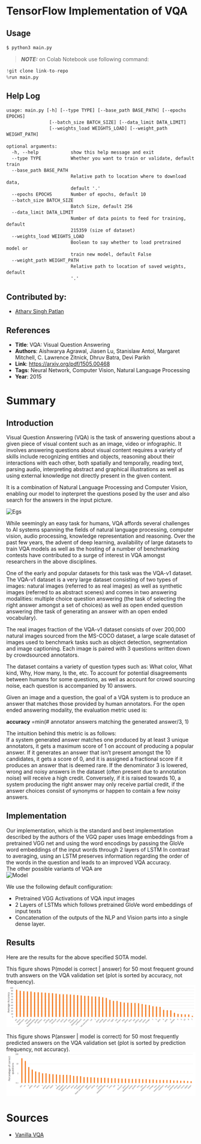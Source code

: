 # TensorFlow Implementation of VQA
## Usage
```bash
$ python3 main.py
```
> **_NOTE:_** on Colab Notebook use following command:
```python
!git clone link-to-repo
%run main.py
```

## Help Log
```
usage: main.py [-h] [--type TYPE] [--base_path BASE_PATH] [--epochs EPOCHS]
                [--batch_size BATCH_SIZE] [--data_limit DATA_LIMIT]
                [--weights_load WEIGHTS_LOAD] [--weight_path WEIGHT_PATH]

optional arguments:
  -h, --help            show this help message and exit
  --type TYPE           Whether you want to train or validate, default train
  --base_path BASE_PATH
                        Relative path to location where to download data,
                        default '.'
  --epochs EPOCHS       Number of epochs, default 10
  --batch_size BATCH_SIZE
                        Batch Size, default 256
  --data_limit DATA_LIMIT
                        Number of data points to feed for training, default
                        215359 (size of dataset)
  --weights_load WEIGHTS_LOAD
                        Boolean to say whether to load pretrained model or
                        train new model, default False
  --weight_path WEIGHT_PATH
                        Relative path to location of saved weights, default
                        '.'
```

## Contributed by:
* [Atharv Singh Patlan](https://github.com/AthaSSiN)

## References

* **Title**: VQA: Visual Question Answering
* **Authors**: Aishwarya Agrawal, Jiasen Lu, Stanislaw Antol, Margaret Mitchell, C. Lawrence Zitnick, Dhruv Batra, Devi Parikh
* **Link**: https://arxiv.org/pdf/1505.00468
* **Tags**: Neural Network, Computer Vision, Natural Language Processing
* **Year**: 2015

# Summary 

## Introduction

Visual Question Answering (VQA) is the task of answering questions about a given piece of visual content such as an image, video or infographic. It involves answering questions about visual content requires a variety of skills include recognizing entities and objects, reasoning about their interactions with each other, both spatially and temporally, reading text, parsing audio, interpreting abstract and graphical illustrations as well as using external knowledge not directly present in the given content.

It is a combination of Natural Language Processing and Computer Vision, enabling our model to inpterpret the questions posed by the user and also search for the answers in the input picture.  

![Egs](https://miro.medium.com/max/552/1*jLshTllNrGvpXjJWkSDFSQ.png)

While seemingly an easy task for humans, VQA affords several challenges to AI systems spanning the fields of natural language processing, computer vision, audio processing, knowledge representation and reasoning. Over the past few years, the advent of deep learning, availability of large datasets to train VQA models as well as the hosting of a number of benchmarking contests have contributed to a surge of interest in VQA amongst researchers in the above disciplines.

One of the early and popular datasets for this task was the VQA-v1 dataset. The VQA-v1 dataset is a very large dataset consisting of two types of images: natural images (referred to as real images) as well as synthetic images (referred to as abstract scenes) and comes in two answering modalities: multiple choice question answering (the task of selecting the right answer amongst a set of choices) as well as open ended question answering (the task of generating an answer with an open ended vocabulary).  

The real images fraction of the VQA-v1 dataset consists of over 200,000 natural images sourced from the MS-COCO dataset, a large scale dataset of images used to benchmark tasks such as object detection, segmentation and image captioning. Each image is paired with 3 questions written down by crowdsourced annotators.  

The dataset contains a variety of question types such as: What color, What kind, Why, How many, Is the, etc. To account for potential disagreements between humans for some questions, as well as account for crowd sourcing noise, each question is accompanied by 10 answers.  

Given an image and a question, the goal of a VQA system is to produce an answer that matches those provided by human annotators. For the open ended answering modality, the evaluation metric used is:  

__accuracy__ =min(# annotator answers matching the generated answer/3, 1)  

The intuition behind this metric is as follows:  
If a system generated answer matches one produced by at least 3 unique annotators, it gets a maximum score of 1 on account of producing a popular answer. If it generates an answer that isn’t present amongst the 10 candidates, it gets a score of 0, and it is assigned a fractional score if it produces an answer that is deemed rare. If the denominator 3 is lowered, wrong and noisy answers in the dataset (often present due to annotation noise) will receive a high credit. Conversely, if it is raised towards 10, a system producing the right answer may only receive partial credit, if the answer choices consist of synonyms or happen to contain a few noisy answers.

## Implementation

Our implementation, which is the standard and best implementation described by the authors of the VGQ paper uses Image embeddings from a pretrained VGG net and using the word encodings by passing the GloVe word embeddings of the input words through 2 layers of LSTM In contrast to averaging, using an LSTM preserves information regarding the order of the words in the question and leads to an improved VQA accuracy.  
The other possible variants of VQA are  
![Model](https://miro.medium.com/max/1104/1*OULUt5c9t_MvGMWLmnPGTA.png)

We use the following default configuration: 
- Pretrained VGG Activations of VQA input images
- 2 Layers of LSTMs which follows pretrained GloVe word embeddings of input texts
- Concatenation of the outputs of the NLP and Vision parts into a single dense layer.

## Results

Here are the results for the above specified SOTA model.  

This figure shows P(model is correct | answer) for 50 most frequent ground truth answers on the VQA validation set (plot is sorted by accuracy, not
frequency).  
![sysans](./assets/sys_give_ans.png)  

This figure shows P(answer | model is correct) for 50 most frequently predicted answers on the VQA validation set (plot is sorted by prediction
frequency, not accuracy).  
![anssys](./assets/ans_giv_sys.png)

# Sources

- [Vanilla VQA](https://medium.com/ai2-blog/vanilla-vqa-adcaaaa94336)  

